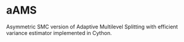 # aAMS
Asymmetric SMC version of Adaptive Multilevel Splitting with efficient variance estimator implemented in Cython.
